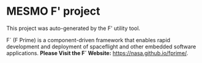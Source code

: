 # MESMO F' project

This project was auto-generated by the F' utility tool. 

F´ (F Prime) is a component-driven framework that enables rapid development and deployment of spaceflight and other embedded software applications.
**Please Visit the F´ Website:** https://nasa.github.io/fprime/.
